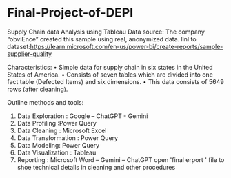 # Final-Project-of-DEPI
Supply Chain  data Analysis using Tableau
Data source:
The company “obviEnce” created this sample using real, anonymized data.
linl to dataset:https://learn.microsoft.com/en-us/power-bi/create-reports/sample-supplier-quality

Characteristics: 
•	Simple data for supply chain in six states in the United States of America.
•	Consists of seven tables which are divided into one fact table (Defected Items) and six dimensions.
•	 This data consists of 5649 rows (after cleaning). 



Outline methods and tools:
1.	Data Exploration : Google – ChatGPT - Gemini
2.	Data Profiling :Power Query
3.	Data Cleaning : Microsoft Excel
4.	Data Transformation : Power  Query
5.	Data Modeling:  Power Query
6.	Data Visualization : Tableau
7.	Reporting : Microsoft Word – Gemini – ChatGPT
open 'final erport ' file to shoe technical details in cleaning and other procedures

   
